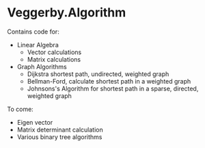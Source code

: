 # Veggerby.Algorithm

Contains code for:

* Linear Algebra
  * Vector calculations
  * Matrix calculations
* Graph Algorithms
  * Dijkstra shortest path, undirected, weighted graph
  * Bellman-Ford, calculate shortest path in a weighted graph
  * Johnsons's Algorithm for shortest path in a sparse, directed, weighted graph

To come:

* Eigen vector
* Matrix determinant calculation
* Various binary tree algorithms